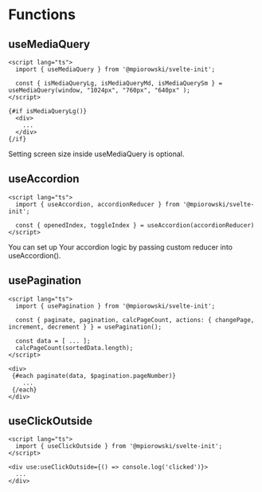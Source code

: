 # Functions

## useMediaQuery

```
<script lang="ts">
  import { useMediaQuery } from '@mpiorowski/svelte-init';

  const { isMediaQueryLg, isMediaQueryMd, isMediaQuerySm } = useMediaQuery(window, "1024px", "760px", "640px" );
</script>

{#if isMediaQueryLg()}
  <div>
    ...
  </div>
{/if}
```

Setting screen size inside useMediaQuery is optional.

## useAccordion

```
<script lang="ts">
  import { useAccordion, accordionReducer } from '@mpiorowski/svelte-init';

  const { openedIndex, toggleIndex } = useAccordion(accordionReducer)
</script>
```

You can set up Your accordion logic by passing custom reducer into useAccordion().

## usePagination

```
<script lang="ts">
  import { usePagination } from '@mpiorowski/svelte-init';

  const { paginate, pagination, calcPageCount, actions: { changePage, increment, decrement } } = usePagination();

  const data = [ ... ];
  calcPageCount(sortedData.length);
</script>

<div>
 {#each paginate(data, $pagination.pageNumber)}
    ...
 {/each}
</div>
```

## useClickOutside

```
<script lang="ts">
  import { useClickOutside } from '@mpiorowski/svelte-init';
</script>

<div use:useClickOutside={() => console.log('clicked')}>
  ...
</div>
```
